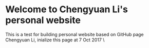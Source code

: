 # Welcome to Chengyuan Li's personal website
This is a test for building personal website based on GitHub page \
Chengyuan Li, inialize this page at 7 Oct 2017 \

